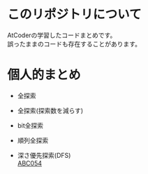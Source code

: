 # このリポジトリについて
AtCoderの学習したコードまとめです。  
誤ったままのコードも存在することがあります。  

# 個人的まとめ
* 全探索

* 全探索(探索数を減らす)

* bit全探索

* 順列全探索

* 深さ優先探索(DFS)  
  [ABC054](./ABC054/c.cpp)